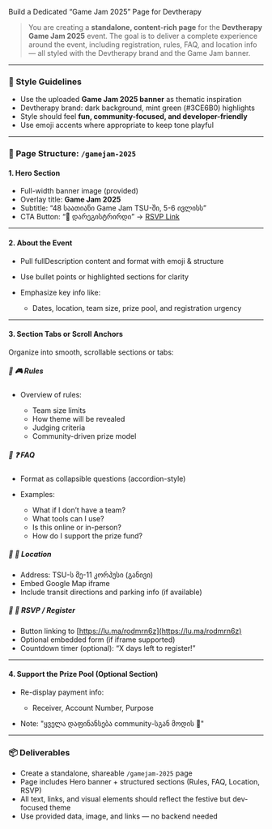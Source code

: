 Build a Dedicated “Game Jam 2025” Page for Devtherapy

> You are creating a **standalone, content-rich page** for the **Devtherapy Game Jam 2025** event.
> The goal is to deliver a complete experience around the event, including registration, rules, FAQ, and location info — all styled with the Devtherapy brand and the Game Jam banner.

---

### 🧠 Style Guidelines

- Use the uploaded **Game Jam 2025 banner** as thematic inspiration
- Devtherapy brand: dark background, mint green (#3CE6B0) highlights
- Style should feel **fun, community-focused, and developer-friendly**
- Use emoji accents where appropriate to keep tone playful

---

### 🧩 Page Structure: `/gamejam-2025`

#### 1. **Hero Section**

- Full-width banner image (provided)
- Overlay title: **Game Jam 2025**
- Subtitle: “48 საათიანი Game Jam TSU-ში, 5-6 ივლისს”
- CTA Button: “📅 დარეგისტრირდი” → [RSVP Link](https://lu.ma/rodmrn6z)

---

#### 2. **About the Event**

- Pull fullDescription content and format with emoji & structure
- Use bullet points or highlighted sections for clarity
- Emphasize key info like:

  - Dates, location, team size, prize pool, and registration urgency

---

#### 3. **Section Tabs or Scroll Anchors**

Organize into smooth, scrollable sections or tabs:

##### 🔹 **🎮 Rules**

- Overview of rules:

  - Team size limits
  - How theme will be revealed
  - Judging criteria
  - Community-driven prize model

##### 🔹 **❓ FAQ**

- Format as collapsible questions (accordion-style)
- Examples:

  - What if I don’t have a team?
  - What tools can I use?
  - Is this online or in-person?
  - How do I support the prize fund?

##### 🔹 **📍 Location**

- Address: TSU-ს მე-11 კორპუსი (განივი)
- Embed Google Map iframe
- Include transit directions and parking info (if available)

##### 🔹 **📝 RSVP / Register**

- Button linking to [https://lu.ma/rodmrn6z](https://lu.ma/rodmrn6z)
- Optional embedded form (if iframe supported)
- Countdown timer (optional): “X days left to register!”

---

#### 4. **Support the Prize Pool (Optional Section)**

- Re-display payment info:

  - Receiver, Account Number, Purpose

- Note: "ყველა დაფინანსება community-სგან მოდის 💸"

---

### 📦 Deliverables

- Create a standalone, shareable `/gamejam-2025` page
- Page includes Hero banner + structured sections (Rules, FAQ, Location, RSVP)
- All text, links, and visual elements should reflect the festive but dev-focused theme
- Use provided data, image, and links — no backend needed

